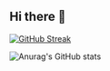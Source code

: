 ## Hi there 👋
[![GitHub Streak](https://streak-stats.demolab.com/?user=kardan-sudo)](https://git.io/streak-stats)

![Anurag's GitHub stats](https://github-readme-stats.vercel.app/api?username=kardan-sudo&show_icons=true&theme=radical)
<!--
**kardan-sudo/kardan-sudo** is a ✨ _special_ ✨ repository because its `README.md` (this file) appears on your GitHub profile.

Here are some ideas to get you started:

- 🔭 I’m currently working on ...
- 🌱 I’m currently learning ...
- 👯 I’m looking to collaborate on ...
- 🤔 I’m looking for help with ...
- 💬 Ask me about ...
- 📫 How to reach me: ...
- 😄 Pronouns: ...
- ⚡ Fun fact: ...
-->
